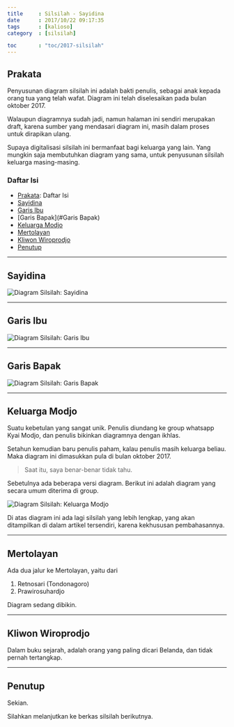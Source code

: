 ```yaml
---
title     : Silsilah - Sayidina
date      : 2017/10/22 09:17:35
tags      : [kalioso]
category  : [silsilah]

toc       : "toc/2017-silsilah"
---
```


<a name="prakata"></a>

## Prakata

Penyusunan diagram silsilah ini adalah bakti penulis,
sebagai anak kepada orang tua yang telah wafat.
Diagram ini telah diselesaikan pada bulan oktober 2017.

<div class="notification is-warning">
  Walaupun diagramnya sudah jadi,
  namun halaman ini sendiri merupakan draft,
  karena sumber yang mendasari diagram ini,
  masih dalam proses untuk dirapikan ulang.
</div>

Supaya digitalisasi silsilah ini bermanfaat bagi keluarga yang lain.
Yang mungkin saja membutuhkan diagram yang sama,
untuk penyusunan silsilah keluarga masing-masing.

### Daftar Isi

* [Prakata](#prakata): Daftar Isi
* [Sayidina](#sayidina)
* [Garis Ibu](#garis-ibu)
* [Garis Bapak](#Garis Bapak)
* [Keluarga Modjo](#keluarga-modjo)
* [Mertolayan](#mertolayan)
* [Kliwon Wiroprodjo](#kliwon)
* [Penutup](#penutup)

-- -- --

<a name="sayidina"></a>

## Sayidina

![Diagram Silsilah: Sayidina][sayidina]

-- -- --

<a name="garis-ibu"></a>

## Garis Ibu

![Diagram Silsilah: Garis Ibu][garis-ibu]

-- -- --

<a name="Garis Bapak"></a>

## Garis Bapak

![Diagram Silsilah: Garis Bapak][garis-bapak]

-- -- --

<a name="keluarga-modjo"></a>

## Keluarga Modjo

Suatu kebetulan yang sangat unik.
Penulis diundang ke group whatsapp Kyai Modjo,
dan penulis bikinkan diagramnya dengan ikhlas.

Setahun kemudian baru penulis paham,
kalau penulis masih keluarga beliau.
Maka diagram ini dimasukkan pula di bulan oktober 2017.

> Saat itu, saya benar-benar tidak tahu.

Sebetulnya ada beberapa versi diagram.
Berikut ini adalah diagram yang secara umum diterima di group.

![Diagram Silsilah: Keluarga Modjo][keluarga-modjo]

Di atas diagram ini ada lagi silsilah yang lebih lengkap,
yang akan ditampilkan di dalam artikel tersendiri,
karena kekhususan pembahasannya.

-- -- --

<a name="mertoloyan"></a>

## Mertolayan

Ada dua jalur ke Mertolayan, yaitu dari 

1. Retnosari (Tondonagoro)
2. Prawirosuhardjo

<div class="notification is-warning">
Diagram sedang dibikin.
</div>

-- -- --

<a name="kliwon"></a>

## Kliwon Wiroprodjo

Dalam buku sejarah, adalah orang yang paling dicari Belanda,
dan tidak pernah tertangkap.

-- -- --

<a name="penutup"></a>

## Penutup

Sekian.

Silahkan melanjutkan ke berkas silsilah berikutnya.

[//]: <> ( -- -- -- links below -- -- -- )

[sayidina]:         /posts/silsilah/sayidina/sayidina-text-colour.png
[keluarga-modjo]:   /posts/silsilah/sayidina/keluarga-modjo-versi-syarif.png
[garis-ibu]:        /posts/silsilah/sayidina/gitosaputro-text-colour.png
[garis-bapak]:      /posts/silsilah/sayidina/prawirosuhardjo-text-colour.png

